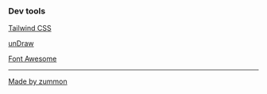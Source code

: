 ### Dev tools

[Tailwind CSS](https://tailwindcss.com/)

[unDraw](https://undraw.co/)

[Font Awesome](https://fontawesome.com/)

---
[Made by zummon](https://zummon.page/)
